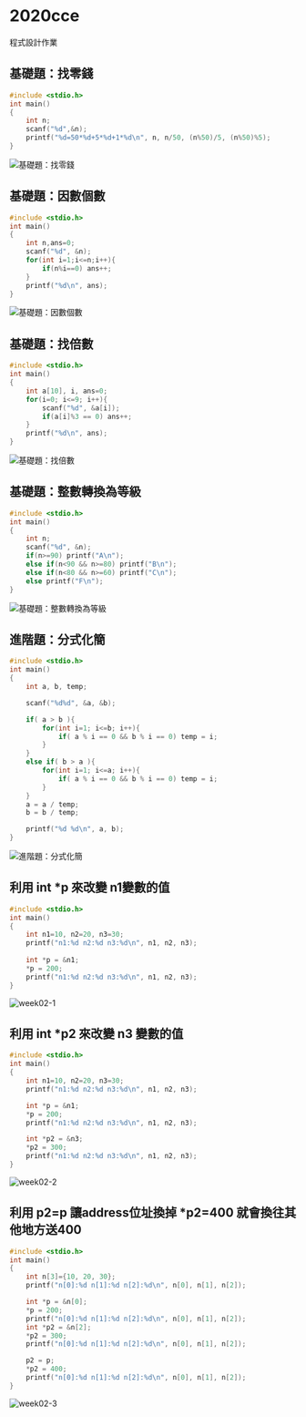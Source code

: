 # 2020cce
程式設計作業

## 基礎題：找零錢
```C
#include <stdio.h>
int main()
{
	int n;
	scanf("%d",&n);
	printf("%d=50*%d+5*%d+1*%d\n", n, n/50, (n%50)/5, (n%50)%5);
}
```
![基礎題：找零錢 ](https://github.com/1zo7/2020cce/blob/gh-pages/%E5%9F%BA%E7%A4%8E%E9%A1%8C%EF%BC%9A%E6%89%BE%E9%9B%B6%E9%8C%A2.png?raw=true)

## 基礎題：因數個數
```C
#include <stdio.h>
int main()
{
	int n,ans=0;
	scanf("%d", &n);
	for(int i=1;i<=n;i++){
		if(n%i==0) ans++;
	}
	printf("%d\n", ans);
}
```
![基礎題：因數個數](https://github.com/1zo7/2020cce/blob/gh-pages/%E5%9F%BA%E7%A4%8E%E9%A1%8C%EF%BC%9A%E5%9B%A0%E6%95%B8%E5%80%8B%E6%95%B8.png?raw=true)

## 基礎題：找倍數
```C
#include <stdio.h>
int main()
{
	int a[10], i, ans=0;
	for(i=0; i<=9; i++){
		scanf("%d", &a[i]);
		if(a[i]%3 == 0) ans++;
	}
	printf("%d\n", ans);
}
```
![基礎題：找倍數](https://github.com/1zo7/2020cce/blob/gh-pages/%E5%9F%BA%E7%A4%8E%E9%A1%8C%EF%BC%9A%E6%89%BE%E5%80%8D%E6%95%B8%20.png?raw=true)

## 基礎題：整數轉換為等級
```C
#include <stdio.h>
int main()
{
	int n;
	scanf("%d", &n);
	if(n>=90) printf("A\n");
	else if(n<90 && n>=80) printf("B\n");
	else if(n<80 && n>=60) printf("C\n");
	else printf("F\n");
}
```
![基礎題：整數轉換為等級](https://github.com/1zo7/2020cce/blob/gh-pages/%E5%9F%BA%E7%A4%8E%E9%A1%8C%EF%BC%9A%E6%95%B4%E6%95%B8%E8%BD%89%E6%8F%9B%E7%82%BA%E7%AD%89%E7%B4%9A.png?raw=true)

## 進階題：分式化簡
```C
#include <stdio.h>
int main()
{
    int a, b, temp;

    scanf("%d%d", &a, &b);

    if( a > b ){
        for(int i=1; i<=b; i++){
            if( a % i == 0 && b % i == 0) temp = i;
        }
    }
    else if( b > a ){
        for(int i=1; i<=a; i++){
            if( a % i == 0 && b % i == 0) temp = i;
        }
    }
    a = a / temp;
    b = b / temp;

    printf("%d %d\n", a, b);
}
```
![進階題：分式化簡](https://github.com/1zo7/2020cce/blob/gh-pages/%E9%80%B2%E9%9A%8E%E9%A1%8C%EF%BC%9A%E5%88%86%E5%BC%8F%E5%8C%96%E7%B0%A1.png?raw=true)

## 利用 int *p 來改變 n1變數的值
```C
#include <stdio.h>
int main()
{
	int n1=10, n2=20, n3=30;
	printf("n1:%d n2:%d n3:%d\n", n1, n2, n3);
	
	int *p = &n1;
	*p = 200;
	printf("n1:%d n2:%d n3:%d\n", n1, n2, n3);
}
```
![week02-1](https://github.com/1zo7/2020cce.github.io/blob/gh-pages/week02-1.png?raw=true)

## 利用 int *p2 來改變 n3 變數的值
```C
#include <stdio.h>
int main()
{
	int n1=10, n2=20, n3=30;
	printf("n1:%d n2:%d n3:%d\n", n1, n2, n3);

	int *p = &n1;
	*p = 200;
	printf("n1:%d n2:%d n3:%d\n", n1, n2, n3);

	int *p2 = &n3;
	*p2 = 300;
	printf("n1:%d n2:%d n3:%d\n", n1, n2, n3);
}
```
![week02-2](https://github.com/1zo7/2020cce.github.io/blob/gh-pages/week02-2.png?raw=true)

## 利用 p2=p 讓address位址換掉 *p2=400 就會換往其他地方送400
```C
#include <stdio.h>
int main()
{
	int n[3]={10, 20, 30};
	printf("n[0]:%d n[1]:%d n[2]:%d\n", n[0], n[1], n[2]);

	int *p = &n[0];
	*p = 200;
    printf("n[0]:%d n[1]:%d n[2]:%d\n", n[0], n[1], n[2]);
	int *p2 = &n[2];
	*p2 = 300;
    printf("n[0]:%d n[1]:%d n[2]:%d\n", n[0], n[1], n[2]);

	p2 = p;
	*p2 = 400;
    printf("n[0]:%d n[1]:%d n[2]:%d\n", n[0], n[1], n[2]);
}

```
![week02-3](https://github.com/1zo7/2020cce.github.io/blob/gh-pages/week02-3.png?raw=true)
